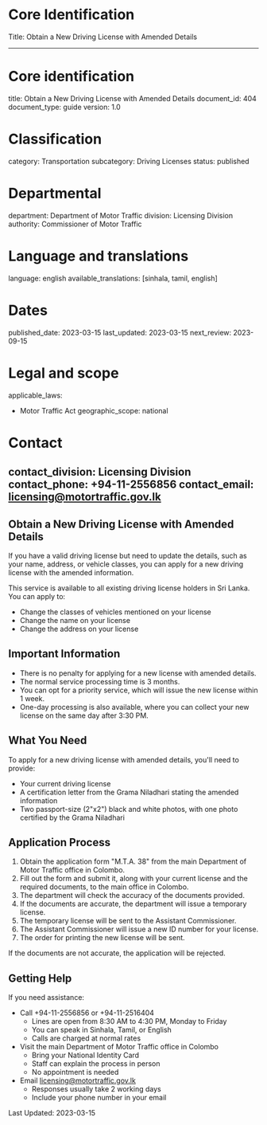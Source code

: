 # Core Identification
Title: Obtain a New Driving License with Amended Details

---
# Core identification
title: Obtain a New Driving License with Amended Details
document_id: 404
document_type: guide
version: 1.0

# Classification
category: Transportation
subcategory: Driving Licenses
status: published

# Departmental
department: Department of Motor Traffic
division: Licensing Division
authority: Commissioner of Motor Traffic

# Language and translations
language: english
available_translations: [sinhala, tamil, english]

# Dates
published_date: 2023-03-15
last_updated: 2023-03-15
next_review: 2023-09-15

# Legal and scope
applicable_laws:
 - Motor Traffic Act
geographic_scope: national

# Contact
contact_division: Licensing Division
contact_phone: +94-11-2556856
contact_email: licensing@motortraffic.gov.lk
---

## Obtain a New Driving License with Amended Details

If you have a valid driving license but need to update the details, such as your name, address, or vehicle classes, you can apply for a new driving license with the amended information.

This service is available to all existing driving license holders in Sri Lanka. You can apply to:

- Change the classes of vehicles mentioned on your license
- Change the name on your license
- Change the address on your license

## Important Information

- There is no penalty for applying for a new license with amended details.
- The normal service processing time is 3 months.
- You can opt for a priority service, which will issue the new license within 1 week.
- One-day processing is also available, where you can collect your new license on the same day after 3:30 PM.

## What You Need

To apply for a new driving license with amended details, you'll need to provide:

- Your current driving license
- A certification letter from the Grama Niladhari stating the amended information
- Two passport-size (2"x2") black and white photos, with one photo certified by the Grama Niladhari

## Application Process

1. Obtain the application form "M.T.A. 38" from the main Department of Motor Traffic office in Colombo.
2. Fill out the form and submit it, along with your current license and the required documents, to the main office in Colombo.
3. The department will check the accuracy of the documents provided.
4. If the documents are accurate, the department will issue a temporary license.
5. The temporary license will be sent to the Assistant Commissioner.
6. The Assistant Commissioner will issue a new ID number for your license.
7. The order for printing the new license will be sent.

If the documents are not accurate, the application will be rejected.

## Getting Help

If you need assistance:

- Call +94-11-2556856 or +94-11-2516404
    - Lines are open from 8:30 AM to 4:30 PM, Monday to Friday
    - You can speak in Sinhala, Tamil, or English
    - Calls are charged at normal rates
- Visit the main Department of Motor Traffic office in Colombo
    - Bring your National Identity Card
    - Staff can explain the process in person
    - No appointment is needed
- Email licensing@motortraffic.gov.lk
    - Responses usually take 2 working days
    - Include your phone number in your email

Last Updated: 2023-03-15